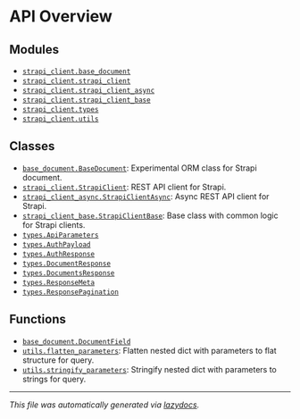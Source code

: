 <!-- markdownlint-disable -->

# API Overview

## Modules

- [`strapi_client.base_document`](./strapi_client.base_document.md#module-strapi_clientbase_document)
- [`strapi_client.strapi_client`](./strapi_client.strapi_client.md#module-strapi_clientstrapi_client)
- [`strapi_client.strapi_client_async`](./strapi_client.strapi_client_async.md#module-strapi_clientstrapi_client_async)
- [`strapi_client.strapi_client_base`](./strapi_client.strapi_client_base.md#module-strapi_clientstrapi_client_base)
- [`strapi_client.types`](./strapi_client.types.md#module-strapi_clienttypes)
- [`strapi_client.utils`](./strapi_client.utils.md#module-strapi_clientutils)

## Classes

- [`base_document.BaseDocument`](./strapi_client.base_document.md#class-basedocument): Experimental ORM class for Strapi document.
- [`strapi_client.StrapiClient`](./strapi_client.strapi_client.md#class-strapiclient): REST API client for Strapi.
- [`strapi_client_async.StrapiClientAsync`](./strapi_client.strapi_client_async.md#class-strapiclientasync): Async REST API client for Strapi.
- [`strapi_client_base.StrapiClientBase`](./strapi_client.strapi_client_base.md#class-strapiclientbase): Base class with common logic for Strapi clients.
- [`types.ApiParameters`](./strapi_client.types.md#class-apiparameters)
- [`types.AuthPayload`](./strapi_client.types.md#class-authpayload)
- [`types.AuthResponse`](./strapi_client.types.md#class-authresponse)
- [`types.DocumentResponse`](./strapi_client.types.md#class-documentresponse)
- [`types.DocumentsResponse`](./strapi_client.types.md#class-documentsresponse)
- [`types.ResponseMeta`](./strapi_client.types.md#class-responsemeta)
- [`types.ResponsePagination`](./strapi_client.types.md#class-responsepagination)

## Functions

- [`base_document.DocumentField`](./strapi_client.base_document.md#function-documentfield)
- [`utils.flatten_parameters`](./strapi_client.utils.md#function-flatten_parameters): Flatten nested dict with parameters to flat structure for query.
- [`utils.stringify_parameters`](./strapi_client.utils.md#function-stringify_parameters): Stringify nested dict with parameters to strings for query.


---

_This file was automatically generated via [lazydocs](https://github.com/ml-tooling/lazydocs)._
